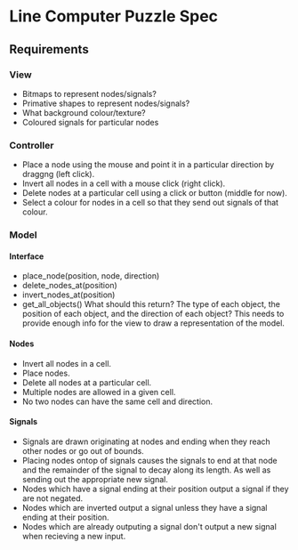 # Line Computer Puzzle Spec

## Requirements

### View
* Bitmaps to represent nodes/signals?
* Primative shapes to represent nodes/signals?
* What background colour/texture?
* Coloured signals for particular nodes

### Controller
* Place a node using the mouse and point it in a particular direction by draggng (left click).
* Invert all nodes in a cell with a mouse click (right click).
* Delete nodes at a particular cell using a click or button (middle for now).
* Select a colour for nodes in a cell so that they send out signals of that colour.


### Model
#### Interface
* place_node(position, node, direction)
* delete_nodes_at(position)
* invert_nodes_at(position)
* get_all_objects() What should this return? The type of each object, the position of each object, and the direction of each object? This needs to provide enough info for the view to draw a representation of the model.

#### Nodes
* Invert all nodes in a cell.
* Place nodes.
* Delete all nodes at a particular cell.
* Multiple nodes are allowed in a given cell.
* No two nodes can have the same cell and direction.

#### Signals
* Signals are drawn originating at nodes and ending when they reach other nodes or go out of bounds.
* Placing nodes ontop of signals causes the signals to end at that node and the remainder of the signal to decay along its length. As well as sending out the appropriate new signal.
* Nodes which have a signal ending at their position output a signal if they are not negated.
* Nodes which are inverted output a signal unless they have a signal ending at their position.
* Nodes which are already outputing a signal don't output a new signal when recieving a new input.
